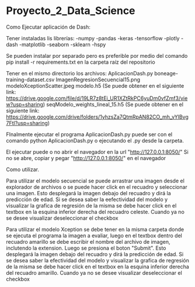 # Proyecto_2_Data_Science

Como Ejecutar aplicación de Dash:

Tener instaladas lis librerías:
-numpy
-pandas
-keras
-tensorflow
-plotly
-dash
-matplotlib
-seaborn
-sklearn
-hspy

Se pueden instalar por separado pero es preferible por medio del comando
pip install -r requirements.txt
en la carpeta raíz del repositorio

Tener en el mismo directorio los archivos:
AplicacionDash.py
boneage-training-dataset.csv
ImagenRegresionSecuencial15.png
modeloXceptionScatter.jpeg
modelo.h5 (Se puede obtener en el siguiente link: https://drive.google.com/file/d/19LR7z8tEi_UR1XZtRkPC6yuDm0vfZmf3/view?usp=sharing)
seqModelo_weights_lineal_15.h5 (Se puede obtener en el siguiente link: https://drive.google.com/drive/folders/1yhzsZa7QtmRpAN82CO_mh_vYlBvg7Ftl?usp=sharing)

FInalmente ejecutar el programa AplicacionDash.py
puede ser con el comando python AplicacionDash.py o ejecutando el .py desde la carpeta.

El ejecutar puede o no abrir el navegador en la url "http://127.0.0.1:8050/"
Si no se abre, copiar y pegar "http://127.0.0.1:8050/" en el navegador

Como utilizar.

Para utilizar el modelo secuencial se puede arrastrar una imagen desde el explorador de archivos o se puede hacer click en el recuadro y seleccionar una imagen. Esto desplegará la imagen debajo del recuadro y dirá la predicción de edad. Si se desea saber la eefectividad del modelo y visualizar la grafica de regresión de la misma se debe hacer click en el textbox en la esquina inferior derecha del recuadro celeste. Cuando ya no se desee visualizar deseleccionar el checkbox

Para utilizar el modelo Xception se debe tener en la misma carpeta donde se ejecuta el programa la imagen a evaliar, luego en el textbox dentro del recuadro amarillo se debe escribir el nombre del archivo de imagen, inclutendo la extension. Luego se presiona el boton "Submit". Esto desplegará la imagen debajo del recuadro y dirá la predicción de edad. Si se desea saber la efectividad del modelo y visualizar la grafica de regresión de la misma se debe hacer click en el textbox en la esquina inferior derecha del recuadro amarillo. Cuando ya no se desee visualizar deseleccionar el checkbox